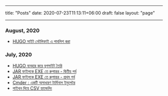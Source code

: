 ---
title: "Posts"
date: 2020-07-23T11:13:11+06:00
draft: false
layout: "page"

--------------
### August, 2020
* [HUGO সাইট নেটলিফাই এ পাবলিশ করা](/post/হুগ-সাইট-নেটলিফাই-এ-পাব্লিশিং/)

### July, 2020
* [HUGO ব্যবহার করে ব্লগসাইট তৈরি](/post/hugo-deye-blogsite-toiri/)
* [JAR ফাইলকে EXE তে রুপান্তর - দ্বিতীয় পর্ব](/post/jar-to-exe-2/)
* [JAR ফাইলকে EXE তে রুপান্তর - প্রথম পর্ব](/post/jar-to-exe-1/)
* [Cmder : একটি অসাধারণ টার্মিনাল ইমুলেটর](/post/cmder-the-best-terminal-ever/)
* [পাইথন দিয়ে CSV হ্যান্ডেলিং](/post/csv-handelling-using-python/)